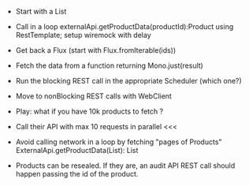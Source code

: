 

- Start with a List<productId>
- Call in a loop externalApi.getProductData(productId):Product using RestTemplate; setup wiremock with delay
- Get back a Flux<Product> (start with Flux.fromIterable(ids))
- Fetch the data from a function returning Mono.just(result)
- Run the blocking REST call in the appropriate Scheduler (which one?)
- Move to nonBlocking REST calls with WebClient

- Play: what if you have 10k products to fetch ?
- Call their API with max 10 requests in parallel <<<
- Avoid calling network in a loop by fetching "pages of Products" 
  ExternalApi.getProductData(List<productId>): List<Product>
  
- Products can be resealed. If they are, an audit API REST call should happen passing the id of the product.